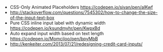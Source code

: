 - CSS-Only Animated <label> Placeholders https://codepen.io/sivan/pen/alKwf
- http://stackoverflow.com/questions/7545302/how-to-change-the-size-of-the-input-text-box
- Pure CSS inline input label with dynamic width https://codepen.io/ksundmyhr/pen/KwpxBd
- Auto expand input width based on text length https://codepen.io/Momciloo/pen/bpyMbB
- http://kenkeiter.com/2013/07/21/redesigning-credit-card-inputs/
